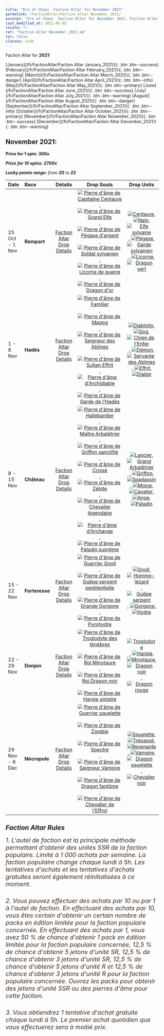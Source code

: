 ```yaml
---
title: "Era of Chaos  Faction Altar for November 2021"
permalink: /FactionAltar/Faction Altar November_2021/
excerpt: "Era of Chaos  Faction Altar for November 2021. Faction Altar is the primary method for obtaining SSR units from the popular faction. Limited to 1,000 purchases each week. The popular faction changes at 05:00 every Monday. Purchase attempts and free purchase attempts will also reset then."
last_modified_at: 2021-05-05
locale: fr
ref: "Faction Altar November_2021.md"
toc: false
classes: wide
---
```


  Faction Altar for **2021:**

  [January](/fr/FactionAltar/Faction Altar January_2021/){: .btn .btn--success} [February](/fr/FactionAltar/Faction Altar February_2021/){: .btn .btn--warning} [March](/fr/FactionAltar/Faction Altar March_2021/){: .btn .btn--danger} [April](/fr/FactionAltar/Faction Altar April_2021/){: .btn .btn--info} [May](/fr/FactionAltar/Faction Altar May_2021/){: .btn .btn--primary} [June](/fr/FactionAltar/Faction Altar June_2021/){: .btn .btn--success} [July](/fr/FactionAltar/Faction Altar July_2021/){: .btn .btn--warning} [August](/fr/FactionAltar/Faction Altar August_2021/){: .btn .btn--danger} [September](/fr/FactionAltar/Faction Altar September_2021/){: .btn .btn--info} [October](/fr/FactionAltar/Faction Altar October_2021/){: .btn .btn--primary} [November](/fr/FactionAltar/Faction Altar November_2021/){: .btn .btn--success} [December](/fr/FactionAltar/Faction Altar December_2021/){: .btn .btn--warning} 

## November 2021:

  **Price for 1 spin: 300x** <i class="fas fa-gem"/>

  **Price for 10 spins: 2700x** <i class="fas fa-gem"/>

  **Lucky points range:** from **20** to **22**

  |    Date    |  Race  |  Détails  |   Drop Souls   | Drop Units |
  |:-----------|:-------|:---------:|:--------------:|:----------:|
  | 25 Oct - 1 Nov | **Rempart** | [Faction Altar Drop Details](/fr/FactionAltar/DROP_102/) | [![Pierre d'âme de Capitaine Centaure](/images/u/tia_banrenma.jpg)](/Items/unt_290/), [![Pierre d'âme de Grand Elfe](/images/u/tia_mujingling.jpg)](/Items/unt_291/), [![Pierre d'âme de Pégase d'argent](/images/u/tia_yinyifeima.jpg)](/Items/unt_292/), [![Pierre d'âme de Soldat sylvanien](/images/u/tia_shuyao.jpg)](/Items/unt_293/), [![Pierre d'âme de Licorne de guerre](/images/u/tia_dujiaoshou.jpg)](/Items/unt_294/), [![Pierre d'âme de Dragon d'or](/images/u/tia_lvlong.jpg)](/Items/unt_295/) | [![Centaure](/images/u/ti_banrenma.jpg)](/Items/unt_199/), [![Nain](/images/u/ti_airen.jpg)](/Items/unt_200/), [![Elfe sylvaine](/images/u/ti_mujingling.jpg)](/Items/unt_201/), [![Pégase](/images/u/ti_feima.jpg)](/Items/unt_202/), [![Garde sylvanien](/images/u/ti_shuyao.jpg)](/Items/unt_203/), [![Licorne](/images/u/ti_dujiaoshou.jpg)](/Items/unt_204/), [![Dragon vert](/images/u/ti_lvlong.jpg)](/Items/unt_205/) | 
  | 1 - 8 Nov | **Hadès** | [Faction Altar Drop Details](/fr/FactionAltar/DROP_105/) | [![Pierre d'âme de Familier](/images/u/tia_xiaoemo.jpg)](/Items/unt_313/), [![Pierre d'âme de Magog](/images/u/tia_touhuoguai.jpg)](/Items/unt_314/), [![Pierre d'âme de Seigneur des Abîmes](/images/u/tia_diyulingzhu.jpg)](/Items/unt_316/), [![Pierre d'âme de Sultan Effrit](/images/u/tia_liehuojingling.jpg)](/Items/unt_317/), [![Pierre d'âme d'Archidiable](/images/u/tia_daemo.jpg)](/Items/unt_318/), [![Pierre d'âme de Garde de l'Hadès](/images/u/tia_changjiaoemo.jpg)](/Items/unt_315/) | [![Diablotin](/images/u/ti_xiaoemo.jpg)](/Items/unt_226/), [![Gog](/images/u/ti_touhuoguai.jpg)](/Items/unt_227/), [![Chien de l'Enfer](/images/u/ti_santouquan.jpg)](/Items/unt_228/), [![Démon](/images/u/ti_changjiaoemo.jpg)](/Items/unt_229/), [![Servante des Abîmes](/images/u/ti_diyulingzhu.jpg)](/Items/unt_230/), [![Effrit](/images/u/ti_liehuojingling.jpg)](/Items/unt_231/), [![Diable](/images/u/ti_daemo.jpg)](/Items/unt_232/) | 
  | 8 - 15 Nov | **Château** | [Faction Altar Drop Details](/fr/FactionAltar/DROP_101/) | [![Pierre d'âme de Hallebardier](/images/u/tia_jibing.jpg)](/Items/unt_282/), [![Pierre d'âme de Maître Arbalétrier](/images/u/tia_nushou.jpg)](/Items/unt_283/), [![Pierre d'âme de Griffon sanctifié](/images/u/tia_shijiu.jpg)](/Items/unt_284/), [![Pierre d'âme de Croisé](/images/u/tia_shizijun.jpg)](/Items/unt_285/), [![Pierre d'âme de Zélote](/images/u/tia_senglv.jpg)](/Items/unt_286/), [![Pierre d'âme de Chevalier légendaire](/images/u/tia_qishi.jpg)](/Items/unt_287/), [![Pierre d'âme d'Archange](/images/u/tia_datianshi.jpg)](/Items/unt_288/), [![Pierre d'âme de Paladin suprême](/images/u/tia_shengqishi.jpg)](/Items/unt_289/) | [![Lancier](/images/u/ti_jibing.jpg)](/Items/unt_190/), [![Grand Arbalétrier](/images/u/ti_nushou.jpg)](/Items/unt_191/), [![Griffon](/images/u/ti_shijiu.jpg)](/Items/unt_192/), [![Spadassin](/images/u/ti_shizijun.jpg)](/Items/unt_193/), [![Moine](/images/u/ti_senglv.jpg)](/Items/unt_194/), [![Cavalier ](/images/u/ti_qishi.jpg)](/Items/unt_195/), [![Ange](/images/u/ti_datianshi.jpg)](/Items/unt_196/), [![Paladin](/images/u/ti_shengqishi.jpg)](/Items/unt_197/) | 
  | 15 - 22 Nov | **Forteresse** | [Faction Altar Drop Details](/fr/FactionAltar/DROP_108/) | [![Pierre d'âme de Guerrier Gnoll](/images/u/tia_langren.jpg)](/Items/unt_336/), [![Pierre d'âme de Guêpe serpent pestilentielle](/images/u/tia_longying.jpg)](/Items/unt_337/), [![Pierre d'âme de Grande Gorgone](/images/u/tia_manniu.jpg)](/Items/unt_339/), [![Pierre d'âme de Pyrohydre](/images/u/tia_duotoulong.jpg)](/Items/unt_341/) | [![Gnoll](/images/u/ti_langren.jpg)](/Items/unt_253/), [![Homme-lézard](/images/u/ti_xiyiren.jpg)](/Items/unt_254/), [![Guêpe serpent](/images/u/ti_longying.jpg)](/Items/unt_255/), [![Gorgone](/images/u/ti_manniu.jpg)](/Items/unt_257/), [![Hydre](/images/u/ti_duotoulong.jpg)](/Items/unt_259/) | 
  | 22 - 29 Nov | **Donjon** | [Faction Altar Drop Details](/fr/FactionAltar/DROP_107/) | [![Pierre d'âme de Troglodyte des ténèbres](/images/u/tia_dongxueren.jpg)](/Items/unt_328/), [![Pierre d'âme de Roi Minotaure](/images/u/tia_niutouguai.jpg)](/Items/unt_332/), [![Pierre d'âme de Roi Dragon noir](/images/u/tia_heilong.jpg)](/Items/unt_334/), [![Pierre d'âme de Harpie sinistre](/images/u/tia_yingshenren.jpg)](/Items/unt_329/) | [![Troglodyte](/images/u/ti_dongxueren.jpg)](/Items/unt_244/), [![Harpie](/images/u/ti_yingshenren.jpg)](/Items/unt_245/), [![Minotaure](/images/u/ti_niutouguai.jpg)](/Items/unt_248/), [![Dragon noir](/images/u/ti_heilong.jpg)](/Items/unt_250/), [![Dragon rouge](/images/u/ti_chilong.jpg)](/Items/unt_251/) | 
  | 29 Nov - 6 Dec | **Nécropole** | [Faction Altar Drop Details](/fr/FactionAltar/DROP_104/) | [![Pierre d'âme de Guerrier squelette](/images/u/tia_kulouzhanshi.jpg)](/Items/unt_297/), [![Pierre d'âme de Zombie](/images/u/tia_jiangshi.jpg)](/Items/unt_298/), [![Pierre d'âme de Spectre](/images/u/tia_youling.jpg)](/Items/unt_299/), [![Pierre d'âme de Seigneur Vampire](/images/u/tia_xixuegui.jpg)](/Items/unt_300/), [![Pierre d'âme de Dragon fantôme](/images/u/tia_gulong.jpg)](/Items/unt_303/), [![Pierre d'âme de Chevalier de l'Effroi](/images/u/tia_siwangqishi.jpg)](/Items/unt_302/) | [![Squelette](/images/u/ti_kulouzhanshi.jpg)](/Items/unt_208/), [![Trépassé](/images/u/ti_jiangshi.jpg)](/Items/unt_209/), [![Revenante](/images/u/ti_youling.jpg)](/Items/unt_210/), [![Vampire](/images/u/ti_xixuegui.jpg)](/Items/unt_211/), [![Dragon squelette](/images/u/ti_gulong.jpg)](/Items/unt_214/), [![Chevalier noir](/images/u/ti_siwangqishi.jpg)](/Items/unt_213/) | 




## Faction Altar Rules

  <span style="color: #3c2a1e;font-size:20px">1. L'autel de faction est la principale méthode permettant d'obtenir des unités SSR de la faction populaire. Limité à 1 000 achats par semaine. La faction populaire change chaque lundi à 5h. Les tentatives d'achats et les tentatives d'achats gratuites seront également réinitialisées à ce moment. </span><br/>

<br/>  <span style="color: #3c2a1e;font-size:20px">2. Vous pouvez effectuer des achats par 10 ou par 1 à l'autel de faction. En effectuant des achats par 10, vous êtes certain d'obtenir un certain nombre de packs en édition limitée pour la faction populaire concernée. En effectuant des achats par 1, vous avez 50 % de chance d'obtenir 1 pack en édition limitée pour la faction populaire concernée, 12,5 % de chance d'obtenir 5 jetons d'unité SR, 12,5 % de chance d'obtenir 3 jetons d'unité SR, 12,5 % de chance d'obtenir 5 jetons d'unité R et 12,5 % de chance d'obtenir 3 jetons d'unité R pour la faction populaire concernée. Ouvrez les packs pour obtenir des jetons d'unité SSR ou des pierres d'âme pour cette faction.</span><br/>

<br/>  <span style="color: #3c2a1e;font-size:20px">3. Vous obtiendrez 1 tentative d'achat gratuite chaque lundi à 5h. Le premier achat quotidien que vous effectuerez sera à moitié prix.</span><br/>

<br/>